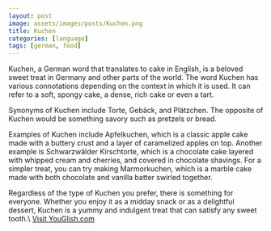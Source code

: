 ```yaml
---
layout: post
image: assets/images/posts/Kuchen.png
title: Kuchen
categories: [language]
tags: [german, food]
---
```


Kuchen, a German word that translates to cake in English, is a beloved sweet treat in Germany and other parts of the world. The word Kuchen has various connotations depending on the context in which it is used. It can refer to a soft, spongy cake, a dense, rich cake or even a tart. 

Synonyms of Kuchen include Torte, Gebäck, and Plätzchen. The opposite of Kuchen would be something savory such as pretzels or bread. 

Examples of Kuchen include Apfelkuchen, which is a classic apple cake made with a buttery crust and a layer of caramelized apples on top. Another example is Schwarzwälder Kirschtorte, which is a chocolate cake layered with whipped cream and cherries, and covered in chocolate shavings. For a simpler treat, you can try making Marmorkuchen, which is a marble cake made with both chocolate and vanilla batter swirled together. 

Regardless of the type of Kuchen you prefer, there is something for everyone. Whether you enjoy it as a midday snack or as a delightful dessert, Kuchen is a yummy and indulgent treat that can satisfy any sweet tooth.\ <a id="yg-widget-0" class="youglish-widget" data-query="Kuchen" data-lang="german" data-components="8412" data-auto-start="0" data-bkg-color="theme_light" data-title="How%20to%20pronounce%20Kuchen%20in%20German"  rel="nofollow" href="https://youglish.com">Visit YouGlish.com</a><script async src="https://youglish.com/public/emb/widget.js" charset="utf-8"></script>